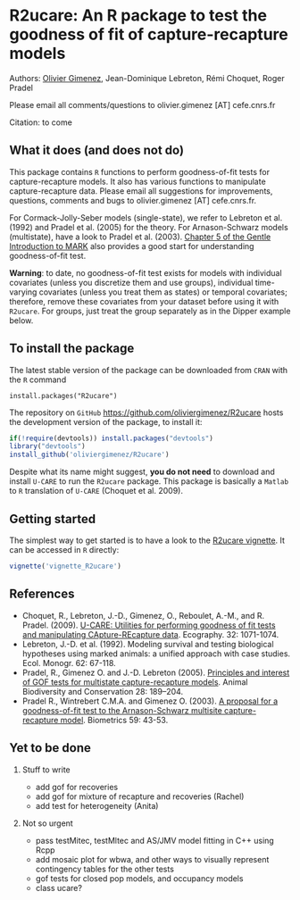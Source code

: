 # R2ucare: An R package to test the goodness of fit of capture-recapture models

Authors: [Olivier Gimenez](https://oliviergimenez.github.io/), Jean-Dominique Lebreton, Rémi Choquet, Roger Pradel

Please email all comments/questions to olivier.gimenez [AT] cefe.cnrs.fr

Citation: to come

## What it does (and does not do)

This package contains `R` functions to perform goodness-of-fit tests for capture-recapture models. It also has various functions to manipulate capture-recapture data. Please email all suggestions for improvements, questions, comments and bugs to olivier.gimenez [AT] cefe.cnrs.fr.

For Cormack-Jolly-Seber models (single-state), we refer to Lebreton et al. (1992) and Pradel et al. (2005) for the theory. 
For Arnason-Schwarz models (multistate), have a look to Pradel et al. (2003). [Chapter 5 of the Gentle Introduction to MARK](http://www.phidot.org/software/mark/docs/book/pdf/chap5.pdf) also provides a good start for understanding goodness-of-fit test. 

**Warning**: to date, no goodness-of-fit test exists for models with individual covariates (unless you discretize them and use groups), individual time-varying covariates (unless you treat them as states) or temporal covariates; therefore, remove these covariates from your dataset before using it with `R2ucare`. For groups, just treat the group separately as in the Dipper example below. 

## To install the package

The latest stable version of the package can be downloaded from `CRAN` with the `R` command
``` 
install.packages("R2ucare")
```

The repository on `GitHub` https://github.com/oliviergimenez/R2ucare hosts the development version of the package, to install it:
```R
if(!require(devtools)) install.packages("devtools")
library("devtools")
install_github('oliviergimenez/R2ucare')
```

Despite what its name might suggest, **you do not need** to download and install `U-CARE` to run the `R2ucare` package. 
This package is basically a `Matlab` to `R` translation of `U-CARE` (Choquet et al. 2009). 

## Getting started

The simplest way to get started is to have a look to the 
[R2ucare vignette](https://github.com/oliviergimenez/R2ucare/blob/master/inst/doc/vignette_R2ucare.Rmd). It can be accessed in `R` directly:

```R
vignette('vignette_R2ucare')
```

## References 

* Choquet, R., Lebreton, J.-D., Gimenez, O., Reboulet, A.-M., and R. Pradel. (2009). [U-CARE: Utilities for performing goodness of fit tests and manipulating CApture-REcapture data](https://dl.dropboxusercontent.com/u/23160641/my-pubs/Choquetetal2009UCARE.pdf). Ecography. 32: 1071-1074.
* Lebreton, J.-D. et al. (1992). Modeling survival and testing biological hypotheses using marked animals: a unified approach with case studies. Ecol. Monogr. 62: 67-118.
* Pradel, R., Gimenez O. and J.-D. Lebreton (2005). [Principles and interest of GOF tests for multistate capture-recapture models](https://dl.dropboxusercontent.com/u/23160641/my-pubs/Pradeletal2005ABC.pdf). Animal Biodiversity and Conservation 28: 189–204.
* Pradel R., Wintrebert C.M.A. and Gimenez O. (2003). [A proposal for a goodness-of-fit test to the Arnason-Schwarz multisite capture-recapture model](https://dl.dropboxusercontent.com/u/23160641/my-pubs/Pradeletal2003Biometrics.pdf). Biometrics 59: 43-53.

## Yet to be done

1. Stuff to write
    + add gof for recoveries
    + add gof for mixture of recapture and recoveries (Rachel)
    + add test for heterogeneity (Anita)

2. Not so urgent
    + pass testMitec, testMltec and AS/JMV model fitting in C++ using Rcpp
    + add mosaic plot for wbwa, and other ways to visually represent contingency tables for the other tests
    + gof tests for closed pop models, and occupancy models
    + class ucare?
